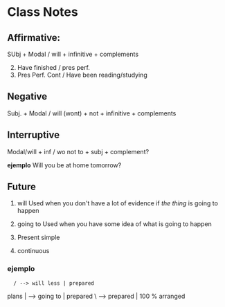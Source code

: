 # Class Notes

## Affirmative:
SUbj + Modal / will  + infinitive + complements

2. Have finished / pres perf.
3. Pres Perf. Cont / Have been reading/studying

## Negative
Subj. + Modal / will (wont) + not + infinitive + complements

## Interruptive
Modal/will + inf / wo not to + subj + complement?

**ejemplo**
Will you be at home tomorrow?


## Future

1. will
Used when you don't have a lot of evidence if *the thing* is going to happen

2. going to
Used when you have some idea of what is going to happen

3. Present simple

4. continuous

### ejemplo

      / --> will less | prepared
plans | --> going to   | prepared
      \ --> prepared  | 100 % arranged

